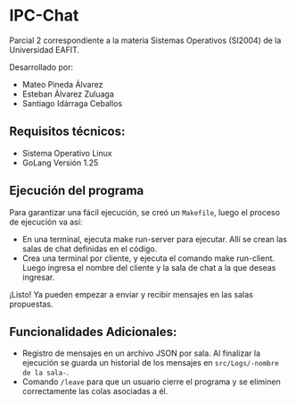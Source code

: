 # IPC-Chat
Parcial 2 correspondiente a la materia Sistemas Operativos (SI2004) de la Universidad EAFIT.

Desarrollado por:
- Mateo Pineda Álvarez
- Esteban Álvarez Zuluaga
- Santiago Idárraga Ceballos

## Requisitos técnicos:
- Sistema Operativo Linux
- GoLang Versión 1.25

## Ejecución del programa
Para garantizar una fácil ejecución, se creó un `Makefile`, luego el proceso de ejecución va así:
- En una terminal, ejecuta make run-server para ejecutar. Allí se crean las salas de chat definidas en el código.
- Crea una terminal por cliente, y ejecuta el comando make run-client. Luego ingresa el nombre del cliente y la sala de chat a la que deseas ingresar.

¡Listo! Ya pueden empezar a enviar y recibir mensajes en las salas propuestas.

## Funcionalidades Adicionales:
- Registro de mensajes en un archivo JSON por sala. Al finalizar la ejecución se guarda un historial de los mensajes en `src/Logs/-nombre de la sala-`.
- Comando `/leave` para que un usuario cierre el programa y se eliminen correctamente las colas asociadas a él.